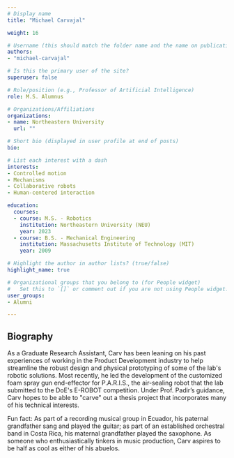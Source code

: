 ```yaml
---
# Display name
title: "Michael Carvajal"

weight: 16

# Username (this should match the folder name and the name on publications)
authors:
- "michael-carvajal"

# Is this the primary user of the site?
superuser: false

# Role/position (e.g., Professor of Artificial Intelligence)
role: M.S. Alumnus

# Organizations/Affiliations
organizations:
- name: Northeastern University
  url: ""

# Short bio (displayed in user profile at end of posts)
bio:

# List each interest with a dash
interests:
- Controlled motion
- Mechanisms
- Collaborative robots
- Human-centered interaction

education:
  courses:
  - course: M.S. - Robotics
    institution: Northeastern University (NEU)
    year: 2023
  - course: B.S. - Mechanical Engineering
    institution: Massachusetts Institute of Technology (MIT)
    year: 2009

# Highlight the author in author lists? (true/false)
highlight_name: true

# Organizational groups that you belong to (for People widget)
#   Set this to `[]` or comment out if you are not using People widget.
user_groups:
- Alumni

---
```


## Biography

As a Graduate Research Assistant, Carv has been leaning on his past experiences of working in the Product Development industry to help streamline the robust design and physical prototyping of some of the lab's robotic solutions. Most recently, he led the development of the customized foam spray gun end-effector for P.A.R.I.S., the air-sealing robot that the lab submitted to the DoE's E-ROBOT competition. Under Prof. Padir’s guidance, Carv hopes to be able to "carve" out a thesis project that incorporates many of his technical interests.

Fun fact: As part of a recording musical group in Ecuador, his paternal grandfather sang and played the guitar; as part of an established orchestral band in Costa Rica, his maternal grandfather played the saxophone. As someone who enthusiastically tinkers in music production, Carv aspires to be half as cool as either of his abuelos.
